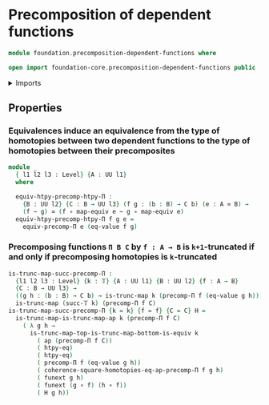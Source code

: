 # Precomposition of dependent functions

```agda
module foundation.precomposition-dependent-functions where

open import foundation-core.precomposition-dependent-functions public
```

<details><summary>Imports</summary>

```agda
open import foundation.action-on-identifications-functions
open import foundation.dependent-universal-property-equivalences
open import foundation.universe-levels

open import foundation-core.equivalences
open import foundation-core.function-extensionality
open import foundation-core.function-types
open import foundation-core.homotopies
open import foundation-core.truncated-maps
open import foundation-core.truncation-levels
```

</details>

## Properties

### Equivalences induce an equivalence from the type of homotopies between two dependent functions to the type of homotopies between their precomposites

```agda
module _
  { l1 l2 l3 : Level} {A : UU l1}
  where

  equiv-htpy-precomp-htpy-Π :
    {B : UU l2} {C : B → UU l3} (f g : (b : B) → C b) (e : A ≃ B) →
    (f ~ g) ≃ (f ∘ map-equiv e ~ g ∘ map-equiv e)
  equiv-htpy-precomp-htpy-Π f g e =
    equiv-precomp-Π e (eq-value f g)
```

### Precomposing functions `Π B C` by `f : A → B` is `k+1`-truncated if and only if precomposing homotopies is `k`-truncated

```agda
is-trunc-map-succ-precomp-Π :
  {l1 l2 l3 : Level} {k : 𝕋} {A : UU l1} {B : UU l2} {f : A → B}
  {C : B → UU l3} →
  ((g h : (b : B) → C b) → is-trunc-map k (precomp-Π f (eq-value g h))) →
  is-trunc-map (succ-𝕋 k) (precomp-Π f C)
is-trunc-map-succ-precomp-Π {k = k} {f = f} {C = C} H =
  is-trunc-map-is-trunc-map-ap k (precomp-Π f C)
    ( λ g h →
      is-trunc-map-top-is-trunc-map-bottom-is-equiv k
        ( ap (precomp-Π f C))
        ( htpy-eq)
        ( htpy-eq)
        ( precomp-Π f (eq-value g h))
        ( coherence-square-homotopies-eq-ap-precomp-Π f g h)
        ( funext g h)
        ( funext (g ∘ f) (h ∘ f))
        ( H g h))
```
